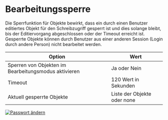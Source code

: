 # Bearbeitungssperre

Die Sperrfunktion für Objekte bewirkt, dass ein durch einen Benutzer editiertes Objekt für den Schreibzugriff gesperrt ist und dies solange bleibt, bis der Editiervorgang abgeschlossen oder der Timeout erreicht ist.
Gesperrte Objekte können durch Benutzer aus einer anderen Session (Login durch andere Person) nicht bearbeitet werden.

| Option | Wert |
| - | - |
| Sperren von Objekten im Bearbeitungsmodus aktivieren | Ja oder Nein |
| Timeout | 120 Wert in Sekunden |
| Aktuell gesperrte Objekte | Liste der Objekte oder none |

[![Passwort ändern](../../../assets/images/de/administration/verwaltung/benutzereinstellungen/bearbeitungssperre/1-b.png)](../../../assets/images/de/administration/verwaltung/benutzereinstellungen/bearbeitungssperre/1-b.png)
